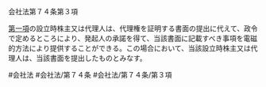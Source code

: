 会社法第７４条第３項

[第一項](会社法＿＿＿＿第７４条第１項)の設立時株主又は代理人は、代理権を証明する書面の提出に代えて、政令で定めるところにより、発起人の承諾を得て、当該書面に記載すべき事項を電磁的方法により提供することができる。この場合において、当該設立時株主又は代理人は、当該書面を提出したものとみなす。

#会社法
#会社法/第７４条
#会社法/第７４条/第３項
